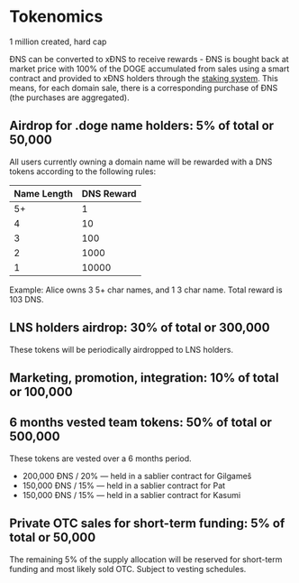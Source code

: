 # Tokenomics

1 million created, hard cap

ĐNS can be converted to xĐNS to receive rewards - ĐNS is bought back at market price with 100% of the DOGE accumulated from sales using a smart contract and provided to xĐNS holders through the [staking system](https://app.dogedomains.wf/stake). This means, for each domain sale, there is a corresponding purchase of ĐNS (the purchases are aggregated). 


## Airdrop for .doge name holders: 5% of total or 50,000

All users currently owning a domain name will be rewarded with a DNS tokens according to the following rules:

| Name Length  |  DNS Reward |
| ------------ | ----------- |
| 5+           | 1           |
| 4            | 10          |
| 3            | 100         |
| 2            | 1000        |
| 1            | 10000       |

Example: Alice owns 3 5+ char names, and 1 3 char name. Total reward is 103 DNS.


## LNS holders airdrop: 30% of total or 300,000

These tokens will be periodically airdropped to LNS holders.

## Marketing, promotion, integration: 10% of total or 100,000


## 6 months vested team tokens: 50% of total or 500,000

These tokens are vested over a 6 months period.

* 200,000 ĐNS / 20% — held in a sablier contract for Gilgameš
* 150,000 ĐNS / 15% — held in a sablier contract for Pat
* 150,000 ĐNS / 15% — held in a sablier contract for Kasumi

## Private OTC sales for short-term funding: 5% of total or 50,000

The remaining 5% of the supply allocation will be reserved for short-term funding and most likely sold OTC. Subject to vesting schedules.
